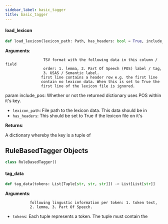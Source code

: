 ```yaml
---
sidebar_label: basic_tagger
title: basic_tagger
---
```


#### load\_lexicon

```python
def load_lexicon(lexicon_path: Path, has_headers: bool = True, include_pos: bool = True) -> Dict[str, List[str]]
```

**Arguments**:

                     TSV format with the following data in this column / field
                     order: 1. lemma, 2. Part Of Speech (POS) label / tag,
                     3. USAS / Semantic label.
                    first line contains a header row e.g. the first line
                    contain no lexicon data. When this is set to True the
                    first line of the lexicon file is ignored.
param include_pos: Whether or not the returned dictionary uses POS
                   within it&#x27;s key.
- `lexicon_path`: File path to the lexicon data. This data should be in
- `has_headers`: This should be set to True if the lexicon file on it&#x27;s

**Returns**:

A dictionary whereby the key is a tuple of

## RuleBasedTagger Objects

```python
class RuleBasedTagger()
```

#### tag\_data

```python
def tag_data(tokens: List[Tuple[str, str, str]]) -> List[List[str]]
```

**Arguments**:

               following lingustic information per token: 1. token text,
               2. lemma, 3. Part Of Speech.
- `tokens`: Each tuple represents a token. The tuple must contain the

